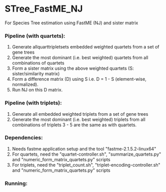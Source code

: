 # STree_FastME_NJ

For Species Tree estimation using FastME (NJ) and sister matrix


### Pipeline (with quartets):

1. Generate allquarttripletsets embedded weighted quartets from a set of gene trees
2. Generate the most dominant (i.e. best weighted) quartets from all combinations of quartets
3. Form a sister matrix using the above weighted quartets (S: sister/similarity matrix)
4. Form a difference matrix (D) using S i.e. D = 1 - S (element-wise, normalized).
5. Run NJ on this D matrix.


### Pipeline (with triplets):

1. Generate all embedded weighted triplets from a set of gene trees
2. Generate the most dominant (i.e. best weighted) triplets from all combinations of triplets
3 - 5 are the same as with quartets.

### Dependencies:

1. Needs fastme application setup and the tool "fastme-2.1.5.2-linux64"
2. For quartets, need the "quartet-controller.sh", "summarize_quartets.py" and "numeric_form_matrix_quartets.py" scripts
3. For triplets, need the "triplet_count.sh", "triplet-encoding-controller.sh" and "numeric_form_matrix_quartets.py" scripts

### Running:

```bash

```
